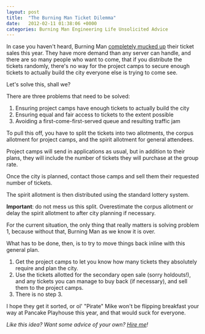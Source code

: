 ```yaml
---
layout: post
title:  "The Burning Man Ticket Dilemma"
date:   2012-02-11 01:38:06 +0000
categories: Burning Man Engineering Life Unsolicited Advice
---
```



In case you haven't heard, Burning Man <a href="http://blog.burningman.com/2012/02/news/ticket-update-radical-inclusion-meet-the-other-nine">completely mucked up</a> their ticket sales this year. They have more demand than any server can handle, and there are so many people who want to come, that if you distribute the tickets randomly, there's no way for the project camps to secure enough tickets to actually build the city everyone else is trying to come see.



Let's solve this, shall we?



There are three problems that need to be solved:

<ol>

<li>Ensuring project camps have enough tickets to actually build the city</li>

<li>Ensuring equal and fair access to tickets to the extent possible</li>

<li>Avoiding a first-come-first-served queue and resulting traffic jam</li>

</ol>



To pull this off, you have to split the tickets into two allotments, the corpus allotment for project camps, and the spirit allotment for general attendees. 



Project camps will send in applications as usual, but in addition to their plans, they will include the number of tickets they will purchase at the group rate.



Once the city is planned, contact those camps and sell them their requested number of tickets.



The spirit allotment is then distributed using the standard lottery system. 



<strong>Important</strong>: do not mess us this split. Overestimate the corpus allotment or delay the spirit allotment to after city planning if necessary.



For the current situation, the only thing that really matters is solving problem 1, because without that, Burning Man as we know it is over.



What has to be done, then, is to try to move things back inline with this general plan.

<ol>

<li>Get the project camps to let you know how many tickets they absolutely require and plan the city.</li>

<li>Use the tickets allotted for the secondary open sale (sorry holdouts!), and any tickets you can manage to buy back (if necessary), and sell them to the project camps.</li>

<li>There is no step 3.</li>

</ol>



I hope they get it sorted, or ol' "Pirate" Mike won't be flipping breakfast your way at Pancake Playhouse this year, and that would suck for everyone.



<em>Like this idea? Want some advice of your own? <a href="http://mur.mu.rs/?page_id=337">Hire me</a>!</em>


